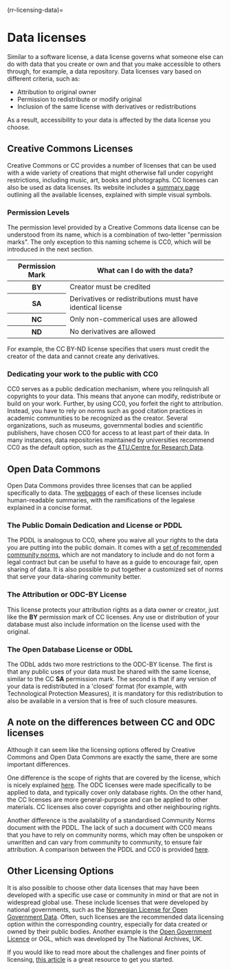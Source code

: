 (rr-licensing-data)=
# Data licenses

Similar to a software license, a data license governs what someone else can do with data that you create or own and that you make accessible to others through, for example, a data repository.
Data licenses vary based on different criteria, such as:
* Attribution to original owner
* Permission to redistribute or modify original
* Inclusion of the same license with derivatives or redistributions

As a result, accessibility to your data is affected by the data license you choose. <br>

## Creative Commons Licenses

Creative Commons or CC provides a number of licenses that can be used with a wide variety of creations that might otherwise fall under copyright restrictions, including music, art, books and photographs.
CC licenses can also be used as data licenses. 
Its website includes a [summary page](https://creativecommons.org/about/cclicenses/) outlining all the available licenses, explained with simple visual symbols. 

### Permission Levels

The permission level provided by a Creative Commons data license can be understood from its name, which is a combination of two-letter "permission marks".
The only exception to this naming scheme is CC0, which will be introduced in the next section.

<table>
    <thead>
        <tr>
            <th rowspan="4">Permission Mark</th>
            <th colspan="5">What can I do with the data?</th>
        </tr>
    </thead>
    <tbody>
        <tr>
            <th>BY</th>
            <td>Creator must be credited</td>
        </tr>
        <tr>
            <th>SA</th>
            <td>Derivatives or redistributions must have identical license</td>
        </tr>
        <tr>
            <th>NC</th>
            <td>Only non-commerical uses are allowed</td>
        </tr>
        <tr>
            <th>ND</th>
            <td>No derivatives are allowed</td>
        </tr>
    </tbody>
</table>

For example, the CC BY-ND license specifies that users must credit the creator of the data and cannot create any derivatives.

### Dedicating your work to the public with CC0

CC0 serves as a public dedication mechanism, where you relinquish all copyrights to your data.
This means that anyone can modify, redistribute or build on your work.
Further, by using CC0, you forfeit the right to attribution.
Instead, you have to rely on norms such as good citation practices in academic communities to be recognized as the creator.
Several organizations, such as museums, governmental bodies and scientific publishers, have chosen CC0 for access to at least part of their data.
In many instances, data repositories maintained by universities recommend CC0 as the default option, such as the [4TU.Centre for Research Data](https://researchdata.4tu.nl/en/use-4turesearchdata/archive-research-data/upload-your-data-in-our-data-archive/licencing/).

## Open Data Commons

Open Data Commons provides three licenses that can be applied specifically to data.
The [webpages](https://opendatacommons.org/licenses/index.html) of each of these licenses include human-readable summaries, with the ramifications of the legalese explained in a concise format.

### The Public Domain Dedication and License or PDDL

The PDDL is analogous to CC0, where you waive all your rights to the data you are putting into the public domain.
It comes with a [set of recommended community norms](https://opendatacommons.org/licenses/pddl/norms.html), which are not mandatory to include and do not form a legal contract but can be useful to have as a guide to encourage fair, open sharing of data.
It is also possible to put together a customized set of norms that serve your data-sharing community better.

### The Attribution or ODC-BY License

This license protects your attribution rights as a data owner or creator, just like the **BY** permission mark of CC licenses.
Any use or distribution of your database must also include information on the license used with the original.

### The Open Database License or ODbL

The ODbL adds two more restrictions to the ODC-BY license.
The first is that any public uses of your data must be shared with the same license, similar to the CC **SA** permission mark.
The second is that if any version of your data is redistributed in a 'closed' format (for example, with Technological Protection Measures), it is mandatory for this redistribution to also be available in a version that is free of such closure measures.

## A note on the differences between CC and ODC licenses

Although it can seem like the licensing options offered by Creative Commons and Open Data Commons are exactly the same, there are some important differences.<br>

One difference is the scope of rights that are covered by the license, which is nicely explained [here](https://wiki.creativecommons.org/wiki/Data#What_is_the_difference_between_the_Open_Data_Commons_licenses_and_the_CC_4.0_licenses.3F).
The ODC licenses were made specifically to be applied to data, and typically cover only database rights.
On the other hand, the CC licenses are more general-purpose and can be applied to other materials.
CC licenses also cover copyrights and other neighbouring rights.<br>

Another difference is the availability of a standardised Community Norms document with the PDDL.
The lack of such a document with CC0 means that you have to rely on community norms, which may often be unspoken or unwritten and can vary from community to community, to ensure fair attribution.
A comparison between the PDDL and CC0 is provided [here](https://opendatacommons.org/faq.1.html).

## Other Licensing Options

It is also possible to choose other data licenses that may have been developed with a specific use case or community in mind or that are not in widespread global use.
These include licenses that were developed by national governments, such as the [Norwegian License for Open Government Data](https://data.norge.no/nlod/en/).
Often, such licenses are the recommended data licensing option within the corresponding country, especially for data created or owned by their public bodies.
Another example is the [Open Government Licence](http://www.nationalarchives.gov.uk/doc/open-government-licence/version/3/) or OGL, which was developed by The National Archives, UK.

If you would like to read more about the challenges and finer points of licensing, [this article](https://research.okfn.org/avoiding-data-use-silos/) is a great resource to get you started.




